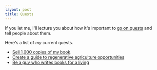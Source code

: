 ```yaml
---
layout: post
title: Quests
---
```


If you let me, I'll lecture you about how it's important to [go on quests](https://garden.briandavidhall.com/quests-are-better-than-pitches) and tell people about them.

Here's a list of _my_ current quests.

- [Sell 1,000 copies of my book](/marketing-your-website-sucks-book).
- [Create a guide to regenerative agriculture opportunities](/quests/regen-ag)
- [Be a guy who writes books for a living](/quests/write-books)

